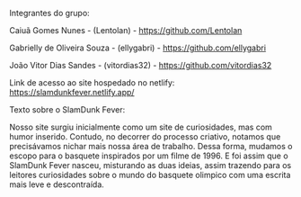 Integrantes do grupo:

Caiuã Gomes Nunes - (Lentolan) - <https://github.com/Lentolan>

Gabrielly de Oliveira Souza - (ellygabri) - <https://github.com/ellygabri>

João Vitor Dias Sandes - (vitordias32) - <https://github.com/vitordias32>

Link de acesso ao site hospedado no netlify: <https://slamdunkfever.netlify.app/>

Texto sobre o SlamDunk Fever:

Nosso site surgiu inicialmente como um site de curiosidades, mas com humor inserido. Contudo, no decorrer do processo criativo, notamos que precisávamos nichar mais nossa área de trabalho.
Dessa forma, mudamos o escopo para o basquete inspirados por um filme de 1996. 
E foi assim que o SlamDunk Fever nasceu, misturando as duas ideias, assim trazendo para os leitores curiosidades sobre o mundo do basquete olimpico com uma escrita mais leve e descontraída.
